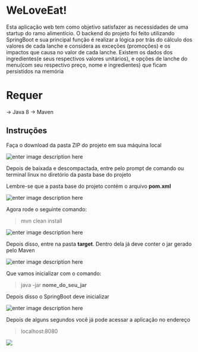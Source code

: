 # WeLoveEat!
Esta aplicação web tem como objetivo satisfazer as necessidades de uma startup do ramo alimentício. O backend do projeto foi feito utilizando SpringBoot e sua principal função é realizar a lógica por trás do cálculo dos valores de cada lanche e considera as exceções (promoções) e os impactos que causa no valor de cada lanche. Existem os dados dos ingredientes(e seus respectivos valores unitários), e opções de lanche do menu(com seu respectivo preço, nome e ingredientes) que ficam persistidos na memória



# Requer
-> Java 8
-> Maven


## Instruções

Faça o download da pasta ZIP do projeto em sua máquina local

![enter image description here](https://lh3.googleusercontent.com/QcNkrdtB58sWZ14jQw_QBxjB2IPb_zegKnNz7KDMNb2LHgOYaRi-2J53c3ebfAnjOw1JP2wfaL8M "download")

Depois de baixada e descompactada, entre pelo prompt de comando ou terminal linux no diretório da pasta base do projeto

Lembre-se que a pasta base do projeto contém o arquivo **pom.xml**

 ![enter image description here](https://lh3.googleusercontent.com/1E0rvAO3lslW90kJQGXTAoqImv3gipAQHUPBJZKoRLbeUOFOU43gmB_pbobcMZ0MmVmkHUzIqHZF "diretório")

Agora rode o seguinte comando:

> mvn clean install

![enter image description here](https://lh3.googleusercontent.com/U36WnVib1Lq2rlRy4ytrGwctYTQ7mOWdf8wea6gMhSKFVzsuQWjUyV6z3EWIwpGfBG2AzIpqWvZT "build success")

Depois disso, entre na pasta **target**. Dentro dela já deve conter o jar gerado pelo Maven

![enter image description here](https://lh3.googleusercontent.com/Ok_7I07sg8JABEDbn1yvl33XhmlUU8o39xFjlymi-2bU_hBvA8FIgy8_ihU05eG_QyzuV5lT2BzT "jar")

Que vamos inicializar com o comando:

> java -jar **nome_do_seu_jar**

Depois disso o SpringBoot deve inicializar

![enter image description here](https://lh3.googleusercontent.com/wYJSf8hJPzqJ2tBP3QL077Dh2o4WUfQRy_SMgyCA1hHn4vSUZw1jXK3SDg7gvBOzIT_3xBqvqUtN "java -jar")

Depois de alguns segundos você já pode acessar a aplicação no endereço 
>  localhost:8080

![
](https://lh3.googleusercontent.com/agmuXXJTfgZo-HcRKRXjt1OiU5YPHyuPxOHf_WpvhIQqSLrEwZ89tTqm5eKZKbcMLYZD2bSG3FLb "page")

